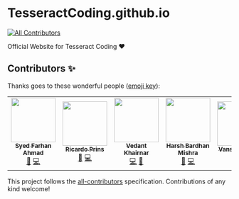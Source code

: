 # TesseractCoding.github.io
<!-- ALL-CONTRIBUTORS-BADGE:START - Do not remove or modify this section -->
[![All Contributors](https://img.shields.io/badge/all_contributors-7-orange.svg?style=flat-square)](#contributors-)
<!-- ALL-CONTRIBUTORS-BADGE:END -->
Official Website for Tesseract Coding ❤️

## Contributors ✨

Thanks goes to these wonderful people ([emoji key](https://allcontributors.org/docs/en/emoji-key)):

<!-- ALL-CONTRIBUTORS-LIST:START - Do not remove or modify this section -->
<!-- prettier-ignore-start -->
<!-- markdownlint-disable -->
<table>
  <tr>
    <td align="center"><a href="https://tesseractcoding.github.io/"><img src="https://avatars1.githubusercontent.com/u/42010556?v=4" width="100px;" alt=""/><br /><sub><b>Syed Farhan Ahmad</b></sub></a><br /><a href="#projectManagement-born-2learn" title="Project Management">📆</a> <a href="https://github.com/TesseractCoding/TesseractCoding.github.io/commits?author=born-2learn" title="Code">💻</a></td>
    <td align="center"><a href="https://www.iamprins.com"><img src="https://avatars2.githubusercontent.com/u/54654484?v=4" width="100px;" alt=""/><br /><sub><b>Ricardo Prins</b></sub></a><br /><a href="#projectManagement-ricardoprins" title="Project Management">📆</a> <a href="https://github.com/TesseractCoding/TesseractCoding.github.io/commits?author=ricardoprins" title="Code">💻</a></td>
    <td align="center"><a href="https://vedantkhairnar.ml/"><img src="https://avatars1.githubusercontent.com/u/42309779?v=4" width="100px;" alt=""/><br /><sub><b>Vedant Khairnar</b></sub></a><br /><a href="https://github.com/TesseractCoding/TesseractCoding.github.io/commits?author=VedantKhairnar" title="Code">💻</a> <a href="#design-VedantKhairnar" title="Design">🎨</a></td>
    <td align="center"><a href="http://harshbardhanmishra.me"><img src="https://avatars1.githubusercontent.com/u/47351025?v=4" width="100px;" alt=""/><br /><sub><b>Harsh Bardhan Mishra</b></sub></a><br /><a href="#projectManagement-HarshCasper" title="Project Management">📆</a> <a href="https://github.com/TesseractCoding/TesseractCoding.github.io/commits?author=HarshCasper" title="Code">💻</a></td>
    <td align="center"><a href="https://www.linkedin.com/in/vanshika-garg-9297a3188/"><img src="https://avatars3.githubusercontent.com/u/51471702?v=4" width="100px;" alt=""/><br /><sub><b>Vanshika Garg</b></sub></a><br /><a href="#design-Vanshikagarg17" title="Design">🎨</a> <a href="#eventOrganizing-Vanshikagarg17" title="Event Organizing">📋</a></td>
    <td align="center"><a href="http://debanjanab.github.io"><img src="https://avatars1.githubusercontent.com/u/37831166?v=4" width="100px;" alt=""/><br /><sub><b>Debanjona Bhattacharjya</b></sub></a><br /><a href="#design-DEBANJANAB" title="Design">🎨</a> <a href="#eventOrganizing-DEBANJANAB" title="Event Organizing">📋</a></td>
    <td align="center"><a href="http://vinamramunot-tech.github.io"><img src="https://avatars2.githubusercontent.com/u/56406734?v=4" width="100px;" alt=""/><br /><sub><b>Vinamra Munot</b></sub></a><br /><a href="#projectManagement-vinamramunot-tech" title="Project Management">📆</a> <a href="https://github.com/TesseractCoding/TesseractCoding.github.io/commits?author=vinamramunot-tech" title="Code">💻</a></td>
  </tr>
</table>

<!-- markdownlint-enable -->
<!-- prettier-ignore-end -->
<!-- ALL-CONTRIBUTORS-LIST:END -->

This project follows the [all-contributors](https://github.com/all-contributors/all-contributors) specification. Contributions of any kind welcome!
